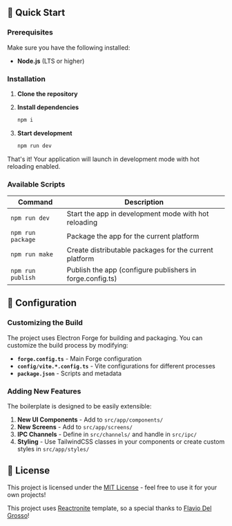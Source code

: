 ## 🚀 Quick Start

### Prerequisites

Make sure you have the following installed:

- **Node.js** (LTS or higher)

### Installation

1. **Clone the repository**

2. **Install dependencies**

   ```bash
   npm i
   ```

3. **Start development**

   ```bash
   npm run dev
   ```

That's it! Your application will launch in development mode with hot reloading enabled.

### Available Scripts

| Command | Description |
|---------|-------------|
| `npm run dev` | Start the app in development mode with hot reloading |
| `npm run package` | Package the app for the current platform |
| `npm run make` | Create distributable packages for the current platform |
| `npm run publish` | Publish the app (configure publishers in forge.config.ts) |

## 🔧 Configuration

### Customizing the Build

The project uses Electron Forge for building and packaging. You can customize the build process by modifying:

- **`forge.config.ts`** - Main Forge configuration
- **`config/vite.*.config.ts`** - Vite configurations for different processes
- **`package.json`** - Scripts and metadata

### Adding New Features

The boilerplate is designed to be easily extensible:

1. **New UI Components** - Add to `src/app/components/`
2. **New Screens** - Add to `src/app/screens/`
3. **IPC Channels** - Define in `src/channels/` and handle in `src/ipc/`
4. **Styling** - Use TailwindCSS classes in your components or create custom styles in `src/app/styles/`

## 📄 License

This project is licensed under the [MIT License](./LICENSE) - feel free to use it for your own projects!

This project uses [Reactronite](https://github.com/flaviodelgrosso/reactronite) template, so a special thanks to [Flavio Del Grosso](https://github.com/flaviodelgrosso)!